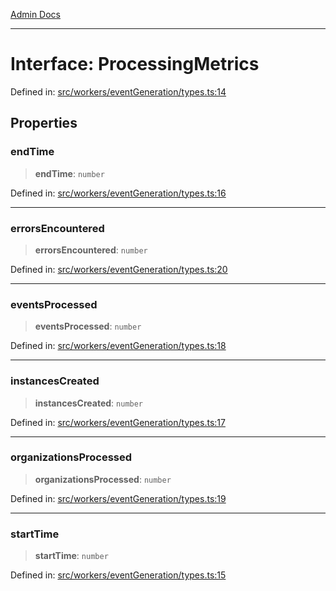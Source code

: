 [Admin Docs](/)

***

# Interface: ProcessingMetrics

Defined in: [src/workers/eventGeneration/types.ts:14](https://github.com/Sourya07/talawa-api/blob/4e4298c85a0d2c28affa824f2aab7ec32b5f3ac5/src/workers/eventGeneration/types.ts#L14)

## Properties

### endTime

> **endTime**: `number`

Defined in: [src/workers/eventGeneration/types.ts:16](https://github.com/Sourya07/talawa-api/blob/4e4298c85a0d2c28affa824f2aab7ec32b5f3ac5/src/workers/eventGeneration/types.ts#L16)

***

### errorsEncountered

> **errorsEncountered**: `number`

Defined in: [src/workers/eventGeneration/types.ts:20](https://github.com/Sourya07/talawa-api/blob/4e4298c85a0d2c28affa824f2aab7ec32b5f3ac5/src/workers/eventGeneration/types.ts#L20)

***

### eventsProcessed

> **eventsProcessed**: `number`

Defined in: [src/workers/eventGeneration/types.ts:18](https://github.com/Sourya07/talawa-api/blob/4e4298c85a0d2c28affa824f2aab7ec32b5f3ac5/src/workers/eventGeneration/types.ts#L18)

***

### instancesCreated

> **instancesCreated**: `number`

Defined in: [src/workers/eventGeneration/types.ts:17](https://github.com/Sourya07/talawa-api/blob/4e4298c85a0d2c28affa824f2aab7ec32b5f3ac5/src/workers/eventGeneration/types.ts#L17)

***

### organizationsProcessed

> **organizationsProcessed**: `number`

Defined in: [src/workers/eventGeneration/types.ts:19](https://github.com/Sourya07/talawa-api/blob/4e4298c85a0d2c28affa824f2aab7ec32b5f3ac5/src/workers/eventGeneration/types.ts#L19)

***

### startTime

> **startTime**: `number`

Defined in: [src/workers/eventGeneration/types.ts:15](https://github.com/Sourya07/talawa-api/blob/4e4298c85a0d2c28affa824f2aab7ec32b5f3ac5/src/workers/eventGeneration/types.ts#L15)
